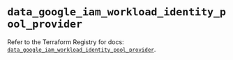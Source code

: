 # `data_google_iam_workload_identity_pool_provider`

Refer to the Terraform Registry for docs: [`data_google_iam_workload_identity_pool_provider`](https://registry.terraform.io/providers/hashicorp/google-beta/6.14.0/docs/data-sources/google_iam_workload_identity_pool_provider).
